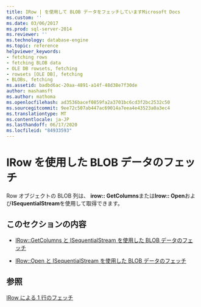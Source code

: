 ```yaml
---
title: IRow | を使用して BLOB データをフェッチしていますMicrosoft Docs
ms.custom: ''
ms.date: 03/06/2017
ms.prod: sql-server-2014
ms.reviewer: ''
ms.technology: database-engine
ms.topic: reference
helpviewer_keywords:
- fetching rows
- fetching BLOB data
- OLE DB rowsets, fetching
- rowsets [OLE DB], fetching
- BLOBs, fetching
ms.assetid: badbd6ac-20aa-4891-a14f-48d38e7f30de
author: mashamsft
ms.author: mathoma
ms.openlocfilehash: ad3536bacef0859fa2a3701bc6cd3f2bc2532c50
ms.sourcegitcommit: 9ee72c507ab447ac69014a7eea4e43523a0a3ec4
ms.translationtype: MT
ms.contentlocale: ja-JP
ms.lasthandoff: 06/17/2020
ms.locfileid: "84933593"
---
```

# <a name="fetching-blob-data-using-irow"></a>IRow を使用した BLOB データのフェッチ
  Row オブジェクトの BLOB 列は、 **irow:: GetColumns**または**Irow:: Open**および**ISequentialStream**を使用して取得できます。  
  
## <a name="in-this-section"></a>このセクションの内容  
  
-   [IRow::GetColumns と ISequentialStream を使用した BLOB データのフェッチ](../../relational-databases/native-client-ole-db-rowsets/fetching-blob-data-using-irow-getcolumns-and-isequentialstream.md)  
  
-   [IRow::Open と ISequentialStream を使用した BLOB データのフェッチ](../../relational-databases/native-client-ole-db-rowsets/fetching-blob-data-using-irow-open-and-isequentialstream.md)  
  
## <a name="see-also"></a>参照  
 [IRow による 1 行のフェッチ](../../relational-databases/native-client-ole-db-rowsets/fetching-a-single-row-with-irow.md)  
  
  
